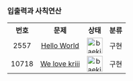 ### 입출력과 사칙연산

<table>
    <tr>
        <th style="text-align: center">번호</th>
        <th style="text-align: center">문제</th>
        <th style="text-align: center">상태</th>
        <th style="text-align: center">분류</th>
    </tr>
    <tr>
        <td align="center">2557</td>
        <td align="center"><a href="https://www.acmicpc.net/problem/2557">Hello World</a></td>
        <td align="center"><a href="https://github.com/imyoi/DailyAlgorithm/tree/master/src/main/java/baekjoon/step1/Step1.java"><img width="36" alt="baekjoon_2" src="https://user-images.githubusercontent.com/104837715/172054906-2b63433e-01bd-4a86-8824-0805e31c6fed.png"></a></td>
        <td align="center">구현</td>
    </tr>
    <tr>
        <td align="center">10718</td>
        <td align="center"><a href="https://www.acmicpc.net/problem/2557">We love kriii</a></td>
        <td align="center"><a href="https://github.com/imyoi/DailyAlgorithm/tree/master/src/main/java/baekjoon/step1/Step1.java"><img width="36" alt="baekjoon_2" src="https://user-images.githubusercontent.com/104837715/172054906-2b63433e-01bd-4a86-8824-0805e31c6fed.png"></a></td>
        <td align="center">구현</td>
    </tr>
</table>
